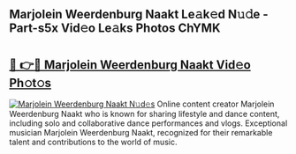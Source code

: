 ## Marjolein Weerdenburg Naakt Le𝚊k𝚎d N𝚞𝚍e - Part-s5x Vid𝚎o Le𝚊ks Photos ChYMK

# <h2><a href="http://fb8l8vm.evod.top/?m=Marjolein+Weerdenburg+Naakt">🔗 👉🔴 Marjolein Weerdenburg Naakt Vid𝚎o Ph𝚘t𝚘s</a></h2>

[![Marjolein Weerdenburg Naakt N𝚞d𝚎s](https://i.imgur.com/8V9OHl7.gif)](http://fb8l8vm.evod.top/?m=Marjolein+Weerdenburg+Naakt)
Online content creator Marjolein Weerdenburg Naakt who is known for sharing lifestyle and dance content, including solo and collaborative dance performances and vlogs. Exceptional musician Marjolein Weerdenburg Naakt, recognized for their remarkable talent and contributions to the world of music. 
